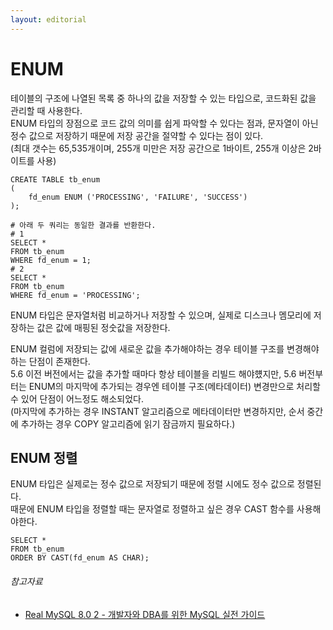 ```yaml
---
layout: editorial
---
```


# ENUM

테이블의 구조에 나열된 목록 중 하나의 값을 저장할 수 있는 타입으로, 코드화된 값을 관리할 때 사용한다.  
ENUM 타입의 장점으로 코드 값의 의미를 쉽게 파악할 수 있다는 점과, 문자열이 아닌 정수 값으로 저장하기 때문에 저장 공간을 절약할 수 있다는 점이 있다.  
(최대 갯수는 65,535개이며, 255개 미만은 저장 공간으로 1바이트, 255개 이상은 2바이트를 사용)

```mysql
CREATE TABLE tb_enum
(
    fd_enum ENUM ('PROCESSING', 'FAILURE', 'SUCCESS')
);

# 아래 두 쿼리는 동일한 결과를 반환한다.
# 1
SELECT *
FROM tb_enum
WHERE fd_enum = 1;
# 2
SELECT *
FROM tb_enum
WHERE fd_enum = 'PROCESSING';
```

ENUM 타입은 문자열처럼 비교하거나 저장할 수 있으며, 실제로 디스크나 멤모리에 저장하는 값은 값에 매핑된 정숫값을 저장한다.

ENUM 컬럼에 저장되는 값에 새로운 값을 추가해야하는 경우 테이블 구조를 변경해야하는 단점이 존재한다.  
5.6 이전 버전에서는 값을 추가할 때마다 항상 테이블을 리빌드 해야헀지만, 5.6 버전부터는 ENUM의 마지막에 추가되는 경우엔 테이블 구조(메타데이터) 변경만으로 처리할 수 있어 단점이 어느정도 해소되었다.  
(마지막에 추가하는 경우 INSTANT 알고리즘으로 메타데이터만 변경하지만, 순서 중간에 추가하는 경우 COPY 알고리즘에 읽기 잠금까지 필요하다.)

## ENUM 정렬

ENUM 타입은 실제로는 정수 값으로 저장되기 때문에 정렬 시에도 정수 값으로 정렬된다.  
때문에 ENUM 타입을 정렬할 때는 문자열로 정렬하고 싶은 경우 CAST 함수를 사용해야한다.

```mysql
SELECT *
FROM tb_enum
ORDER BY CAST(fd_enum AS CHAR); 
```

###### 참고자료

- [Real MySQL 8.0 2 - 개발자와 DBA를 위한 MySQL 실전 가이드](https://www.nl.go.kr/seoji/contents/S80100000000.do?schM=intgr_detail_view_isbn&page=1&pageUnit=10&schType=simple&schStr=Real+MySql+8.0&isbn=9791158392727&cipId=228440238%2C)